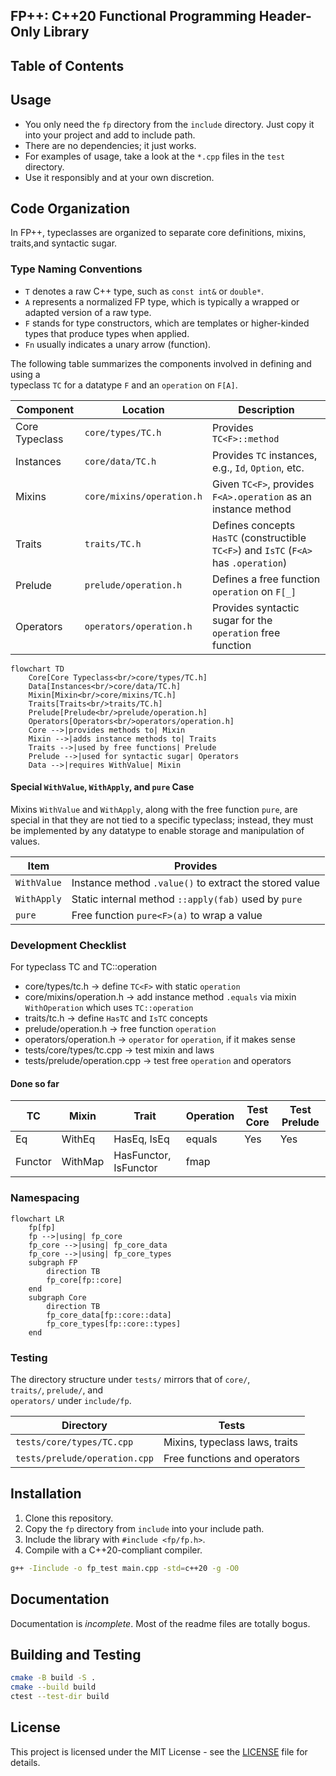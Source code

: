 ## FP++: C++20 Functional Programming Header-Only Library

## Table of Contents

## Usage

- You only need the `fp` directory from the `include` directory. Just copy it
  into your project and add to include path.
- There are no dependencies; it just works.
- For examples of usage, take a look at the `*.cpp` files in the `test`
  directory.
- Use it responsibly and at your own discretion.

## Code Organization

In FP++, typeclasses are organized to separate core definitions, mixins,
traits,and syntactic sugar.

### Type Naming Conventions

- `T` denotes a raw C++ type, such as `const int&` or `double*`.
- `A` represents a normalized FP type, which is typically a wrapped or adapted
  version of a raw type.
- `F` stands for type constructors, which are templates or higher-kinded types
  that produce types when applied.
- `Fn` usually indicates a unary arrow (function).

The following table summarizes the components involved in defining and using a  
typeclass `TC` for a datatype `F` and an `operation` on `F[A]`.

| Component      | Location                  | Description                                                                           |
|----------------|---------------------------|---------------------------------------------------------------------------------------|
| Core Typeclass | `core/types/TC.h`         | Provides `TC<F>::method`                                                              |
| Instances      | `core/data/TC.h`          | Provides `TC` instances, e.g., `Id`, `Option`, etc.                                   |
| Mixins         | `core/mixins/operation.h` | Given `TC<F>`, provides `F<A>.operation` as an instance method                        |
| Traits         | `traits/TC.h`             | Defines concepts `HasTC` (constructible `TC<F>`) and `IsTC` (`F<A>` has `.operation`) |
| Prelude        | `prelude/operation.h`     | Defines a free function `operation` on `F[_]`                                         |
| Operators      | `operators/operation.h`   | Provides syntactic sugar for the `operation` free function                            |

```mermaid
flowchart TD
    Core[Core Typeclass<br/>core/types/TC.h]
    Data[Instances<br/>core/data/TC.h]
    Mixin[Mixin<br/>core/mixins/TC.h]
    Traits[Traits<br/>traits/TC.h]
    Prelude[Prelude<br/>prelude/operation.h]
    Operators[Operators<br/>operators/operation.h]
    Core -->|provides methods to| Mixin
    Mixin -->|adds instance methods to| Traits
    Traits -->|used by free functions| Prelude
    Prelude -->|used for syntactic sugar| Operators
    Data -->|requires WithValue| Mixin
```

#### Special `WithValue`, `WithApply`, and `pure` Case

Mixins `WithValue` and `WithApply`, along with the free function `pure`, are
special in that they are not tied to a specific typeclass; instead, they must be
implemented by any datatype to enable storage and manipulation of values.

| Item        | Provides                                               |
|-------------|--------------------------------------------------------|
| `WithValue` | Instance method `.value()` to extract the stored value |
| `WithApply` | Static internal method `::apply(fab)` used by `pure`   |
| `pure`      | Free function `pure<F>(a)` to wrap a value             |

### Development Checklist

For typeclass TC and TC::operation

- core/types/tc.h → define `TC<F>` with static `operation`
- core/mixins/operation.h → add instance method `.equals` via mixin
  `WithOperation` which uses `TC::operation`
- traits/tc.h → define `HasTC` and `IsTC` concepts
- prelude/operation.h → free function `operation`
- operators/operation.h → `operator` for `operation`, if it makes sense
- tests/core/types/tc.cpp → test mixin and laws
- tests/prelude/operation.cpp → test free `operation` and operators

#### Done so far

| TC      | Mixin   | Trait                 | Operation | Test Core | Test Prelude |
|---------|---------|-----------------------|-----------|-----------|--------------|
| Eq      | WithEq  | HasEq, IsEq           | equals    | Yes       | Yes          |
| Functor | WithMap | HasFunctor, IsFunctor | fmap      |           |              |

### Namespacing

```mermaid
flowchart LR
    fp[fp]
    fp -->|using| fp_core
    fp_core -->|using| fp_core_data
    fp_core -->|using| fp_core_types
    subgraph FP
        direction TB
        fp_core[fp::core]
    end
    subgraph Core
        direction TB
        fp_core_data[fp::core::data]
        fp_core_types[fp::core::types]
    end
```

### Testing

The directory structure under `tests/` mirrors that of `core/`,  
`traits/`, `prelude/`, and  
`operators/` under `include/fp`.

| Directory                     | Tests                          |
|-------------------------------|--------------------------------|
| `tests/core/types/TC.cpp`     | Mixins, typeclass laws, traits |
| `tests/prelude/operation.cpp` | Free functions and operators   |

## Installation

1. Clone this repository.
2. Copy the `fp` directory from `include` into your include path.
3. Include the library with `#include <fp/fp.h>`.
4. Compile with a C++20-compliant compiler.

```bash
g++ -Iinclude -o fp_test main.cpp -std=c++20 -g -O0
```

## Documentation

Documentation is _incomplete_. Most of the readme files are totally bogus.

## Building and Testing

```bash
cmake -B build -S .
cmake --build build
ctest --test-dir build
```

## License

This project is licensed under the MIT License - see the [LICENSE](LICENSE) file
for details.
